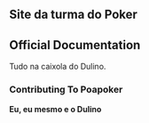 ## Site da turma do Poker

## Official Documentation

Tudo na caixola do Dulino.

### Contributing To Poapoker

**Eu, eu mesmo e o Dulino**
